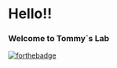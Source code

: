 # Hello!!
### Welcome to Tommy`s Lab

[![forthebadge](http://forthebadge.com/images/badges/gluten-free.svg)](http://forthebadge.com)
